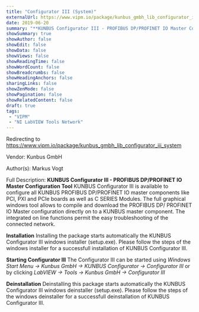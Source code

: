 ```yaml
---
title: "Configurator III (System)"
externalUrl: https://www.vipm.io/package/kunbus_gmbh_lib_configurator_iii_system
date: 2019-06-20
summary: "**KUNBUS Configurator III - PROFIBUS DP/PROFINET IO Master Configuration Tool**"
showSummary: true
showAuthor: false
showEdit: false
showData: false
showViews: false
showReadingTime: false
showWordCount: false
showBreadcrumbs: false
showHeadingAnchors: false
sharingLinks: false
showZenMode: false
showPagination: false
showRelatedContent: false
draft: true
tags:
 - "VIPM"
 - "NI LabVIEW Tools Network"
---
```


Redirecting to https://www.vipm.io/package/kunbus_gmbh_lib_configurator_iii_system

Vendor: Kunbus GmbH

Author(s): Markus Vogt
 
Full Description:
**KUNBUS Configurator III - PROFIBUS DP/PROFINET IO Master Configuration Tool**
KUNBUS Configurator III is available to configure all KUNBUS PROFIBUS DP/PROFINET IO master components like PCI, PXI and PCIe boards as well as C SERIES Modules.
The full graphical windows tool allows to compile and download the PROFIBUS DP/ PROFINET IO Master configuration directly on to a  KUNBUS master component. The integrated on line functions permit the easy troubleshooting of the connected network.

**Installation**
Installing the package starts automatically the KUNBUS Configurator III windows installer (setup.exe).
Please follow the steps of the windows installer for a successfull installation of KUNBUS Configurator III.

**Starting Configurator III**
The Configurator III can be started using 
*Windows Start Menu -> Kunbus GmbH -> KUNBUS Configurator -> Configurator III* 
or by clicking
*LabVIEW -> Tools -> Kunbus GmbH -> Configurator III*

**Deinstallation**
Deinstalling this package starts automatically the KUNBUS Configurator III windows deinstaller (setup.exe).
Please follow the steps of the windows deinstaller for a successfull deinstallation of KUNBUS Configurator III.